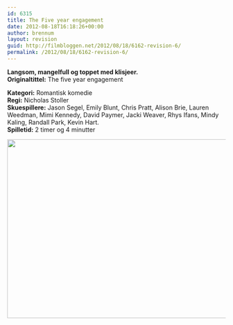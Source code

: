 ```yaml
---
id: 6315
title: The Five year engagement
date: 2012-08-18T16:18:26+00:00
author: brennum
layout: revision
guid: http://filmbloggen.net/2012/08/18/6162-revision-6/
permalink: /2012/08/18/6162-revision-6/
---
```

**Langsom, mangelfull og toppet med klisjeer.**  
**<!--more-->Originaltittel:** The five year engagement

  
**Kategori:** Romantisk komedie  
**Regi:** Nicholas Stoller  
**Skuespillere:** Jason Segel, Emily Blunt, Chris Pratt, Alison Brie, Lauren Weedman, Mimi Kennedy, David Paymer, Jacki Weaver, Rhys Ifans, Mindy Kaling, Randall Park, Kevin Hart.  
**Spilletid:** 2 timer og 4 minutter

<a href="http://filmbloggen.net/?attachment_id=6308" rel="attachment wp-att-6308"><img class="alignnone size-large wp-image-6308" src="http://filmbloggen.net/wp-content/uploads//2012/08/The-Five-Year-Engagement_03-620x413.jpg" alt="" width="620" height="413" /></a>